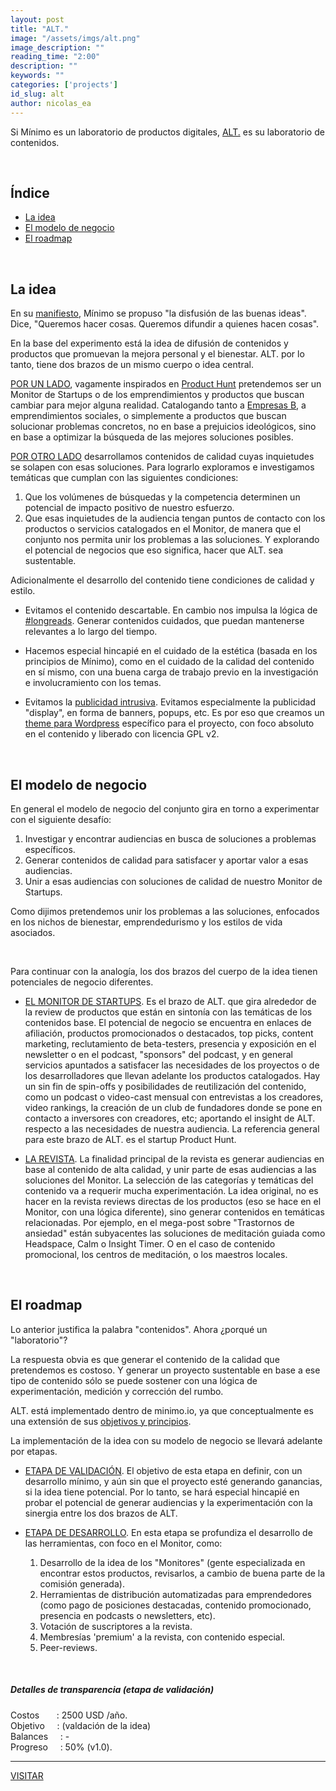 ```yaml
---
layout: post
title: "ALT."
image: "/assets/imgs/alt.png"
image_description: ""
reading_time: "2:00"
description: ""
keywords: ""
categories: ['projects']
id_slug: alt
author: nicolas_ea
---
```


Si Mínimo es un laboratorio de productos digitales, [ALT.](https://alt.minimo.io) es su laboratorio
de contenidos.

<br>

## Índice

* <a href="#la-idea">La idea</a>
* <a href="#el-modelo-de-negocio">El modelo de negocio</a>
* <a href="#el-roadmap">El roadmap</a>

<br>

## La idea

En su [manifiesto](https://minimo.io/manifiesto/), Mínimo se propuso "la disfusión
de las buenas ideas". Dice, "Queremos hacer cosas. Queremos difundir a quienes hacen cosas".

En la base del experimento está la idea de difusión de contenidos y productos que promuevan la mejora personal y el bienestar. ALT. por lo tanto, tiene dos brazos de un mismo cuerpo o idea central.

<u>POR UN LADO</u>, vagamente inspirados en <a href="https://www.producthunt.com/" target="_blank" rel="nofollow">Product Hunt</a> pretendemos ser un Monitor de Startups o de los emprendimientos y productos que buscan cambiar para mejor alguna realidad. Catalogando tanto a <a href="https://en.wikipedia.org/wiki/B_Lab" target="_blank">Empresas B</a>, a emprendimientos sociales, o simplemente a productos que buscan solucionar problemas concretos, no en base a prejuicios ideológicos, sino en base a optimizar la búsqueda de las mejores soluciones posibles.

<u>POR OTRO LADO</u> desarrollamos contenidos de calidad cuyas inquietudes se solapen con esas soluciones.
Para lograrlo exploramos e investigamos temáticas que cumplan con las siguientes condiciones:

1. Que los volúmenes de búsquedas y la competencia determinen un potencial de impacto positivo de nuestro esfuerzo.
2. Que esas inquietudes de la audiencia tengan puntos de contacto con los productos o servicios catalogados en el Monitor, de manera que el conjunto nos permita unir los problemas a las soluciones. Y explorando el potencial de negocios que eso significa, hacer que ALT. sea sustentable.

Adicionalmente el desarrollo del contenido tiene condiciones de calidad y estilo.

* Evitamos el contenido descartable. En cambio nos impulsa la lógica de <a href="https://twitter.com/search?q=%23longreads" target="_blank">#longreads</a>. Generar contenidos cuidados, que puedan mantenerse relevantes a lo largo del tiempo.

* Hacemos especial hincapié en el cuidado de la estética (basada en los principios de Mínimo), como en el cuidado de la calidad del contenido en sí mismo, con una buena carga de trabajo previo en la investigación e involucramiento con los temas.

* Evitamos la [publicidad intrusiva](https://minimo.io/2019/8/). Evitamos especialmente la publicidad "display", en forma de banners, popups, etc. Es por eso que creamos un [theme para Wordpress](https://minimo.io/2019/10-alt-wordpress-theme/) específico para el proyecto, con foco absoluto en el contenido y liberado con licencia GPL v2.

<br>

## El modelo de negocio

En general el modelo de negocio del conjunto gira en torno a experimentar con el siguiente desafío:
1. Investigar y encontrar audiencias en busca de soluciones a problemas específicos.
2. Generar contenidos de calidad para satisfacer y aportar valor a esas audiencias.
3. Unir a esas audiencias con soluciones de calidad de nuestro Monitor de Startups.

Como dijimos pretendemos unir los problemas a las soluciones, enfocados en los nichos de bienestar, emprendedurismo y los estilos de vida asociados.

<br>

Para continuar con la analogía, los dos brazos del cuerpo de la idea tienen potenciales de negocio diferentes.

* <u>EL MONITOR DE STARTUPS</u>. Es el brazo de ALT. que gira alrededor de la review de productos que están en sintonía con las temáticas de los contenidos base. El potencial de negocio se encuentra en enlaces de afiliación, productos promocionados o destacados, top picks, content marketing, reclutamiento de beta-testers, presencia y exposición en el newsletter o en el podcast, "sponsors" del podcast, y en general servicios apuntados a satisfacer las necesidades de los proyectos o de los desarrolladores que llevan adelante los productos catalogados. Hay un sin fin de spin-offs y posibilidades de reutilización del contenido, como un podcast o video-cast mensual con entrevistas a los creadores, video rankings, la creación de un club de fundadores donde se pone en contacto a inversores con creadores, etc; aportando el insight de ALT. respecto a las necesidades de nuestra audiencia. La referencia general para este brazo de ALT. es el startup Product Hunt.

* <u>LA REVISTA</u>. La finalidad principal de la revista es generar audiencias en base al contenido de alta calidad, y unir parte de esas audiencias a las soluciones del Monitor. La selección de las categorías y temáticas del contenido va a requerir mucha experimentación. La idea original, no es hacer en la revista reviews directas de los productos (eso se hace en el Monitor, con una lógica diferente), sino generar contenidos en temáticas relacionadas. Por ejemplo, en el mega-post sobre "Trastornos de ansiedad" están subyacentes las soluciones de meditación guiada como Headspace, Calm o Insight Timer. O en el caso de contenido promocional, los centros de meditación, o los maestros locales.

<br>

## El roadmap

Lo anterior justifica la palabra "contenidos". Ahora ¿porqué un "laboratorio"?

La respuesta obvia es que generar el contenido de la calidad que pretendemos es costoso. Y generar un proyecto sustentable en base a ese tipo de contenido sólo se puede sostener con una lógica de experimentación, medición y corrección del rumbo.

ALT. está implementado dentro de minimo.io, ya que conceptualmente es una extensión de sus [objetivos y principios](https://minimo.io/manifiesto/).

La implementación de la idea con su modelo de negocio se llevará adelante por etapas.

* <u>ETAPA DE VALIDACIÓN</u>. El objetivo de esta etapa en definir, con un desarrollo mínimo, y aún sin que el proyecto esté generando ganancias, si la idea tiene potencial. Por lo tanto, se hará especial hincapié en probar el potencial de generar audiencias y la experimentación con la sinergia entre los dos brazos de ALT.

* <u>ETAPA DE DESARROLLO</u>. En esta etapa se profundiza el desarrollo de las herramientas, con foco en el Monitor, como:
  1. Desarrollo de la idea de los "Monitores" (gente especializada en encontrar estos productos, revisarlos, a cambio de buena parte de la comisión generada).
  2. Herramientas de distribución automatizadas para emprendedores (como pago de posiciones destacadas, contenido promocionado, presencia en podcasts o newsletters, etc).
  3. Votación de suscriptores a la revista.
  4. Membresías 'premium' a la revista, con contenido especial.
  5. Peer-reviews.

<br>

<div class="card bg-light mb-3">
  <div class="card-body">
    <h5 class="card-title">Detalles de transparencia (etapa de validación)</h5>
    <div class="card-text">
      Costos&nbsp;&nbsp;&nbsp;&nbsp;&nbsp;&nbsp;&nbsp;: 2500 USD /año.  
      <br>
      Objetivo&nbsp;&nbsp;&nbsp;&nbsp;&nbsp;: (valdación de la idea)
      <br>
      Balances&nbsp;&nbsp;&nbsp;&nbsp;&nbsp;: -
      <br>
      Progreso&nbsp;&nbsp;&nbsp;&nbsp;&nbsp;: 50% (v1.0).
    </div>
    <hr>
    <a href="https://alt.minimo.io" target="_blank" class="card-link"><i class="fas fa-external-link-alt"></i> VISITAR</a>
  </div>
</div>

